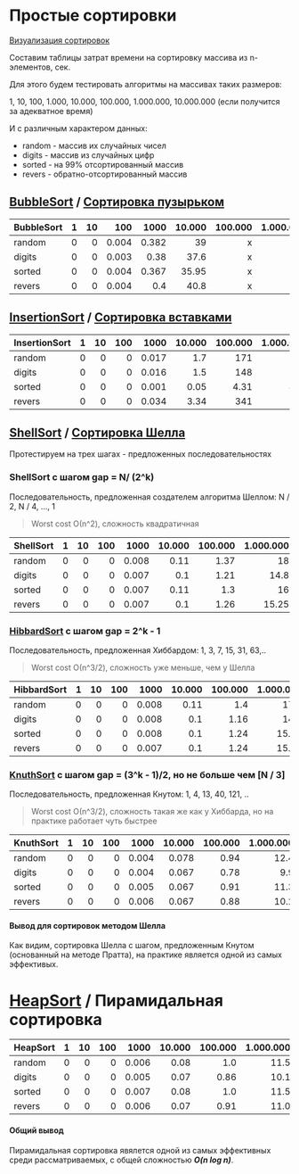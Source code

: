 # Простые сортировки

[Визуализация сортировок](https://www.cs.usfca.edu/~galles/visualization/ComparisonSort.html)

Составим таблицы затрат времени на сортировку массива из n-элементов, сек.

Для этого будем тестировать алгоритмы на массивах таких размеров:

1, 10, 100, 1.000, 10.000, 100.000, 1.000.000, 10.000.000 (если получится за адекватное время)

И с различным характером данных:
- random - массив их случайных чисел 
- digits - массив из случайных цифр
- sorted - на 99% отсортированный массив
- revers - обратно-отсортированный массив

## [BubbleSort](https://en.wikipedia.org/wiki/Bubble_sort) / [Сортировка пузырьком](https://ru.wikipedia.org/wiki/Сортировка_пузырьком)

BubbleSort|1|10|100|1000|10.000|100.000|1.000.000
---|---:|---:|---:|---:|---:|---:|---:
random       |0|0|0.004|0.382|39|x|x
digits       |0|0|0.003|0.38|37.6|x|x
sorted       |0|0|0.004|0.367|35.95|x|x|
revers       |0|0|0.004|0.4|40.8|x|x

## [InsertionSort](https://en.wikipedia.org/wiki/Insertion_sort) / [Сортировка вставками](https://ru.wikipedia.org/wiki/Сортировка_вставками)

InsertionSort|1|10|100|1000|10.000|100.000|1.000.000|10.000.000
---|---:|---:|---:|---:|---:|---:|---:|---:
random       |0|0|0|0.017|1.7|171|x|x
digits       |0|0|0|0.016|1.5|148|x|x
sorted       |0|0|0|0.001|0.05|4.31|443|x
revers       |0|0|0|0.034|3.34|341|x|x

## [ShellSort](https://en.wikipedia.org/wiki/Shellsort) / [Сортировка Шелла](https://ru.wikipedia.org/wiki/Сортировка_Шелла)

Протестируем на трех шагах - предложенных последовательностях

### ShellSort с шагом gap = N/ (2^k)

Последовательность, предложенная создателем алгоритма Шеллом: N / 2, N / 4, ..., 1 
> Worst cost О(n^2), сложность квадратичная

ShellSort    |1|10|100|1000|10.000|100.000|1.000.000|10.000.000
---|---:|---:|---:|---:|---:|---:|---:|---:
random       |0|0|0|0.008|0.11|1.37|18|231
digits       |0|0|0|0.007|0.1|1.21|14.8|176
sorted       |0|0|0|0.007|0.11|1.3|16|195
revers       |0|0|0|0.007|0.1|1.26|15.25|182

### [HibbardSort](https://oeis.org/A000225) с шагом gap = 2^k - 1

Последовательность, предложенная Хиббардом: 1, 3, 7, 15, 31, 63,.. 
> Worst cost О(n^3/2), сложность уже меньше, чем у Шелла

HibbardSort  |1|10|100|1000 |10.000|100.000|1.000.000|10.000.000
---|---:|---:|---:|---:|---:|---:|---:|---:
random       |0|0 |0  |0.008|0.11  |1.4    |17.4     |225
digits       |0|0 |0  |0.008|0.1   |1.16   |14.1     |167.5
sorted       |0|0 |0  |0.008|0.1   |1.24   |15.44    |194.6
revers       |0|0 |0  |0.007|0.1   |1.24   |15.12    |180

### [KnuthSort](https://oeis.org/A003462) с шагом gap = (3^k - 1)/2, но не больше чем [N / 3]

Последовательность, предложенная Кнутом:  1, 4, 13, 40, 121, ..
> Worst cost О(n^3/2), сложность такая же как у Хиббарда, но на практике работает чуть быстрее

KnuthSort    |1|10|100|1000|10.000|100.000|1.000.000|10.000.000
---|---:|---:|---:|---:|---:|---:|---:|---:
random       |0|0|0|0.004|0.078|0.94|12.4|177
digits       |0|0|0|0.004|0.067|0.78|9.9|110.5
sorted       |0|0|0|0.005|0.067|0.91|11.3|140
revers       |0|0|0|0.006|0.067|0.88|10.2|113

#### Вывод для сортировок методом Шелла

Как видим, сортировка Шелла с шагом, предложенным Кнутом (основанный на методе Пратта), на практике является одной из самых эффективых.

# [HeapSort](https://en.wikipedia.org/wiki/Heapsort) / Пирамидальная сортировка

HeapSort     |1|10|100|1000 |10.000|100.000|1.000.000|10.000.000
---|---:|---:|---:|---:|---:|---:|---:|---:
random       |0|0 |0  |0.006|0.08  |1.0    |11.5     |140
digits       |0|0 |0  |0.005|0.07  |0.86   |10.1     |117
sorted       |0|0 |0  |0.007|0.08  |1.0    |11.5     |135
revers       |0|0 |0  |0.006|0.07  |0.91   |11.0     |123

#### Общий вывод 

Пирамидальная сортировка явялется одной из самых эффективных среди рассматриваемых, с общей сложностью ***O(n log n)***.
